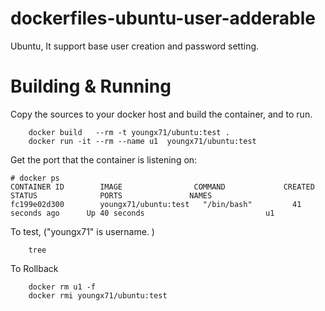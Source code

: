 # dockerfiles-ubuntu-user-adderable
Ubuntu, It support base user creation and password setting.

# Building & Running

Copy the sources to your docker host and build the container, and to run.
```
	docker build   --rm -t youngx71/ubuntu:test .
	docker run -it --rm --name u1  youngx71/ubuntu:test
```
Get the port that the container is listening on:

```
# docker ps
CONTAINER ID        IMAGE                COMMAND             CREATED             STATUS              PORTS               NAMES
fc199e02d300        youngx71/ubuntu:test   "/bin/bash"         41 seconds ago      Up 40 seconds                           u1
```

To test, ("youngx71" is username. )
```
	tree
```
To Rollback
```
    docker rm u1 -f
    docker rmi youngx71/ubuntu:test
```
